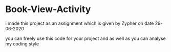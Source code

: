 # Book-View-Activity

i made this project as an assignment which is given by Zypher on date 29-06-2020

you can freely use this code for your project and as well as you can analyse my coding style 
